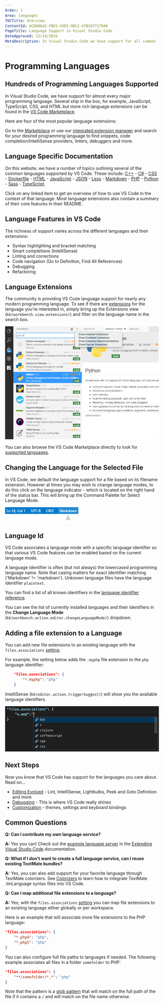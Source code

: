 ```yaml
---
Order: 1
Area: languages
TOCTitle: Overview
ContentId: AC888642-FBE5-43E5-9DC2-47B197717940
PageTitle: Language Support in Visual Studio Code
DateApproved: 12/14/2016
MetaDescription: In Visual Studio Code we have support for all common languages including smart code completion and debugging.
---
```


# Programming Languages

## Hundreds of Programming Languages Supported

In Visual Studio Code, we have support for almost every major programming language. Several ship in the box, for example, JavaScript, TypeScript, CSS, and HTML but more rich language extensions can be found in the [VS Code Marketplace](https://marketplace.visualstudio.com/vscode/Languages).

Here are four of the most popular language extensions:

<div class="marketplace-extensions-languages"></div>

Go to the [Marketplace](https://marketplace.visualstudio.com/vscode) or use our [integrated extension manager](/docs/editor/extension-gallery) and search for your desired programming language to find snippets, code completion/IntelliSense providers, linters, debuggers and more.

## Language Specific Documentation

On this website, we have a number of topics outlining several of the common languages supported by VS Code. These include: [C++](/docs/languages/cpp.md) - [C&#35;](/docs/languages/csharp.md) - [CSS](/docs/languages/css.md) - [Dockerfile](/docs/languages/dockerfile.md) - [HTML](/docs/languages/html.md) - [JavaScript](/docs/languages/javascript.md) - [JSON](/docs/languages/json.md) - [Less](/docs/languages/css.md) -
[Markdown](/docs/languages/markdown.md) - [PHP](/docs/languages/php.md) - [Python](/docs/languages/python.md) - [Sass](/docs/languages/css.md) - [TypeScript](/docs/languages/typescript.md).

Click on any linked item to get an overview of how to use VS Code in the context of that language.  Most language extensions also contain a summary of their core features in their README.

## Language Features in VS Code

The richness of support varies across the different languages and their extensions:

* Syntax highlighting and bracket matching
* Smart completions (IntelliSense)
* Linting and corrections
* Code navigation (Go to Definition, Find All References)
* Debugging
* Refactoring

## Language Extensions

The community is providing VS Code language support for nearly any modern programming language. To see if there are [extensions](/docs/editor/extension-gallery.md) for the language you're interested in, simply bring up the Extensions view (`kb(workbench.view.extensions)`) and filter on the language name in the search box.

![python extensions](images/overview/extensions-python.png)

You can also browse the VS Code Marketplace directly to look for [supported languages](https://marketplace.visualstudio.com/vscode/Languages).

## Changing the Language for the Selected File

In VS Code, we default the language support for a file based on its filename extension.  However at times you may wish to change language modes, to do this click on the language indicator - which is located on the right hand of the status bar.  This will bring up the Command Palette for Select Language Mode.

![Language Selector](images/overview/languageselect.png)

## Language Id

VS Code associates a language mode with a specific language identifier so that various VS Code features can be enabled based on the current language mode.

A language identifier is often (but not always) the lowercased programming language name. Note that casing matters for exact identifier matching ('Markdown' != 'markdown'). Unknown language files have the language identifier `plaintext`.

You can find a list of all known identifiers in the [language identifier reference](/docs/languages/identifiers.md).

You can see the list of currently installed languages and their identifiers in the **Change Language Mode** (`kb(workbench.action.editor.changeLanguageMode)`) dropdown.

## Adding a file extension to a Language

You can add new file extensions to an existing language with the `files.associations` [setting](/docs/customization/userandworkspace.md).

For example, the setting below adds the `.myphp` file extension to the `php` language identifier:

```json
    "files.associations": {
        "*.myphp": "php"
    }
```

IntelliSense (`kb(editor.action.triggerSuggest)`) will show you the available language identifiers.

![language id IntelliSense](images/overview/language-id-intellisense.png)

## Next Steps

Now you know that VS Code has support for the languages you care about. Read on...

* [Editing Evolved](/docs/editor/editingevolved.md) - Lint, IntelliSense, Lightbulbs, Peek and Goto Definition and more
* [Debugging](/docs/editor/debugging.md) - This is where VS Code really shines
* [Customization](/docs/customization/overview.md) - themes, settings and keyboard bindings

## Common Questions

**Q: Can I contribute my own language service?**

**A:** Yes you can! Check out the [example language server](/docs/extensions/example-language-server.md) in the [Extending Visual Studio Code](/docs/extensions/overview.md) documentation.

**Q: What if I don't want to create a full language service, can I reuse existing TextMate bundles?**

**A:** Yes, you can also add support for your favorite language through TextMate colorizers.  See [Colorizers](/docs/customization/colorizer.md) to learn how to integrate TextMate .tmLanguage syntax files into VS Code. 

**Q: Can I map additional file extensions to a language?**

**A:** Yes, with the `files.associations` [setting](/docs/customization/userandworkspace.md) you can map file extensions to an existing language either globally or per workspace.

Here is an example that will associate more file extensions to the PHP language:

```json
"files.associations": {
    "*.php4": "php",
    "*.php5": "php"
}
```

You can also configure full file paths to languages if needed. The following example associates all files in a folder `somefolder` to PHP:

```json
"files.associations": {
    "**/somefolder/*.*": "php"
}
```

Note that the pattern is a [glob pattern](https://en.wikipedia.org/wiki/Glob_%28programming%29) that will match on the full path of the file if it contains a `/` and will match on the file name otherwise.
